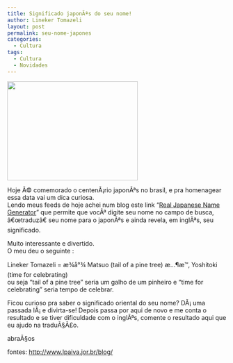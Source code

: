 ```yaml
---
title: Significado japonÃªs do seu nome!
author: Lineker Tomazeli
layout: post
permalink: seu-nome-japones
categories:
  - Cultura
tags:
  - Cultura
  - Novidades
---
```

[<img src="http://tomazeli.files.wordpress.com/2008/06/japanese_navy_flag.jpg?w=300" alt="" width="300" height="228" class="aligncenter size-medium wp-image-20" />][1]

Hoje Ã© comemorado o centenÃ¡rio japonÃªs no brasil, e pra homenagear essa data vai um dica curiosa.  
Lendo meus feeds de hoje achei num blog este link &#8220;[Real Japanese Name Generator][2]&#8221; que permite que vocÃª digite seu nome no campo de busca, â€œtraduzâ€ seu nome para o japonÃªs e ainda revela, em inglÃªs, seu significado.

Muito interessante e divertido.  
O meu deu o seguinte :

Lineker Tomazeli = æ¾å°¾ Matsuo (tail of a pine tree) æ…¶æ™‚ Yoshitoki (time for celebrating)  
ou seja &#8220;tail of a pine tree&#8221; seria um galho de um pinheiro e &#8220;time for celebrating&#8221; seria tempo de celebrar.

Ficou curioso pra saber o significado oriental do seu nome? DÃ¡ uma passada lÃ¡ e divirta-se! Depois passa por aqui de novo e me conta o resultado e se tiver dificuldade com o inglÃªs, comente o resultado aqui que eu ajudo na traduÃ§Ã£o.

abraÃ§os

fontes: <http://www.lpaiva.jor.br/blog/>

 [1]: http://tomazeli.files.wordpress.com/2008/06/japanese_navy_flag.jpg
 [2]: http://rumandmonkey.com/widgets/toys/namegen/969/

